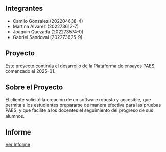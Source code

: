 ## Integrantes
* Camilo Gonzalez (202204638-4)
* Martina Alvarez (202273612-7)
* Joaquin Quezada (202273574-0)
* Gabriel Sandoval (202273625-9)


## Proyecto
Este proyecto continúa el desarrollo de la Plataforma de ensayos PAES, comenzado el 2025-01.

## Sobre el Proyecto
El cliente solicitó la creación de un software robusto y accesible, que permita a los estudiantes prepararse de manera efectiva para las pruebas PAES, y que facilite a los docentes el seguimiento del progreso de sus alumnos.

## Informe
[Ver Informe](./Informe%20Ingenieria.pdf)
